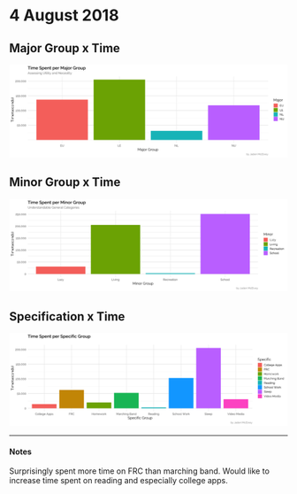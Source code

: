 # 4 August 2018
## Major Group x Time
![MajorxTime](MajorxTime.png)
## Minor Group x Time
![MinorxTime](MinorxTime.png)
## Specification x Time
![SpecxTime](SpecxTime.png)

---

#### Notes
Surprisingly spent more time on FRC than marching band. Would like to increase time spent on reading and especially college apps.